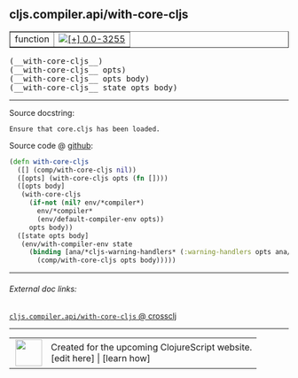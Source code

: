 ## cljs.compiler.api/with-core-cljs



 <table border="1">
<tr>
<td>function</td>
<td><a href="https://github.com/cljsinfo/cljs-api-docs/tree/0.0-3255"><img valign="middle" alt="[+] 0.0-3255" title="Added in 0.0-3255" src="https://img.shields.io/badge/+-0.0--3255-lightgrey.svg"></a> </td>
</tr>
</table>


 <samp>
(__with-core-cljs__)<br>
</samp>
 <samp>
(__with-core-cljs__ opts)<br>
</samp>
 <samp>
(__with-core-cljs__ opts body)<br>
</samp>
 <samp>
(__with-core-cljs__ state opts body)<br>
</samp>

---





Source docstring:

```
Ensure that core.cljs has been loaded.
```


Source code @ [github](https://github.com/clojure/clojurescript/blob/r1.7.10/src/main/clojure/cljs/compiler/api.clj#L33-L46):

```clj
(defn with-core-cljs
  ([] (comp/with-core-cljs nil))
  ([opts] (with-core-cljs opts (fn [])))
  ([opts body]
   (with-core-cljs
     (if-not (nil? env/*compiler*)
       env/*compiler*
       (env/default-compiler-env opts))
     opts body))
  ([state opts body]
   (env/with-compiler-env state
     (binding [ana/*cljs-warning-handlers* (:warning-handlers opts ana/*cljs-warning-handlers*)]
       (comp/with-core-cljs opts body)))))
```

<!--
Repo - tag - source tree - lines:

 <pre>
clojurescript @ r1.7.10
└── src
    └── main
        └── clojure
            └── cljs
                └── compiler
                    └── <ins>[api.clj:33-46](https://github.com/clojure/clojurescript/blob/r1.7.10/src/main/clojure/cljs/compiler/api.clj#L33-L46)</ins>
</pre>

-->

---



###### External doc links:

[`cljs.compiler.api/with-core-cljs` @ crossclj](http://crossclj.info/fun/cljs.compiler.api/with-core-cljs.html)<br>

---

 <table>
<tr><td>
<img valign="middle" align="right" width="48px" src="http://i.imgur.com/Hi20huC.png">
</td><td>
Created for the upcoming ClojureScript website.<br>
[edit here] | [learn how]
</td></tr></table>

[edit here]:https://github.com/cljsinfo/cljs-api-docs/blob/master/cljsdoc/cljs.compiler.api/with-core-cljs.cljsdoc
[learn how]:https://github.com/cljsinfo/cljs-api-docs/wiki/cljsdoc-files

<!--

This information was too distracting to show to readers, but I'll leave it
commented here since it is helpful to:

- pretty-print the data used to generate this document
- and show how to retrieve that data



The API data for this symbol:

```clj
{:ns "cljs.compiler.api",
 :name "with-core-cljs",
 :signature ["[]" "[opts]" "[opts body]" "[state opts body]"],
 :history [["+" "0.0-3255"]],
 :type "function",
 :full-name-encode "cljs.compiler.api/with-core-cljs",
 :source {:code "(defn with-core-cljs\n  ([] (comp/with-core-cljs nil))\n  ([opts] (with-core-cljs opts (fn [])))\n  ([opts body]\n   (with-core-cljs\n     (if-not (nil? env/*compiler*)\n       env/*compiler*\n       (env/default-compiler-env opts))\n     opts body))\n  ([state opts body]\n   (env/with-compiler-env state\n     (binding [ana/*cljs-warning-handlers* (:warning-handlers opts ana/*cljs-warning-handlers*)]\n       (comp/with-core-cljs opts body)))))",
          :title "Source code",
          :repo "clojurescript",
          :tag "r1.7.10",
          :filename "src/main/clojure/cljs/compiler/api.clj",
          :lines [33 46]},
 :full-name "cljs.compiler.api/with-core-cljs",
 :docstring "Ensure that core.cljs has been loaded."}

```

Retrieve the API data for this symbol:

```clj
;; from Clojure REPL
(require '[clojure.edn :as edn])
(-> (slurp "https://raw.githubusercontent.com/cljsinfo/cljs-api-docs/catalog/cljs-api.edn")
    (edn/read-string)
    (get-in [:symbols "cljs.compiler.api/with-core-cljs"]))
```

-->
